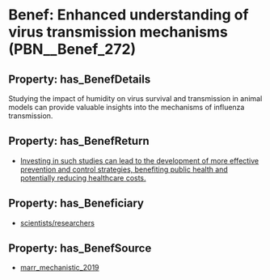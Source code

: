# Benef: __Enhanced understanding of virus transmission mechanisms__ (PBN__Benef_272)

## Property: has_BenefDetails

Studying the impact of humidity on virus survival and transmission in animal models can provide valuable insights into the mechanisms of influenza transmission.

## Property: has_BenefReturn

* [Investing in such studies can lead to the development of more effective prevention and control strategies, benefiting public health and potentially reducing healthcare costs.](../BenefReturn/PBN__BenefReturn_284)

## Property: has_Beneficiary

* [scientists/researchers](../Stakeholder/PBN__Stakeholder_137)

## Property: has_BenefSource

* [marr_mechanistic_2019](../Article/PBN__Article_54)

